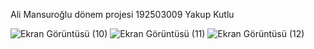 Ali Mansuroğlu dönem projesi 192503009 Yakup Kutlu


![Ekran Görüntüsü (10)](https://github.com/Alimansur1/192503009_alimansuroglu/assets/89212616/ec7134bf-e135-46a5-bd76-aacad4f95413)
![Ekran Görüntüsü (11)](https://github.com/Alimansur1/192503009_alimansuroglu/assets/89212616/b44b2db3-b23f-4078-bca7-ef82aa304be2)
![Ekran Görüntüsü (12)](https://github.com/Alimansur1/192503009_alimansuroglu/assets/89212616/3c324a0e-b7cd-4997-b012-d08bd66e06b2)
